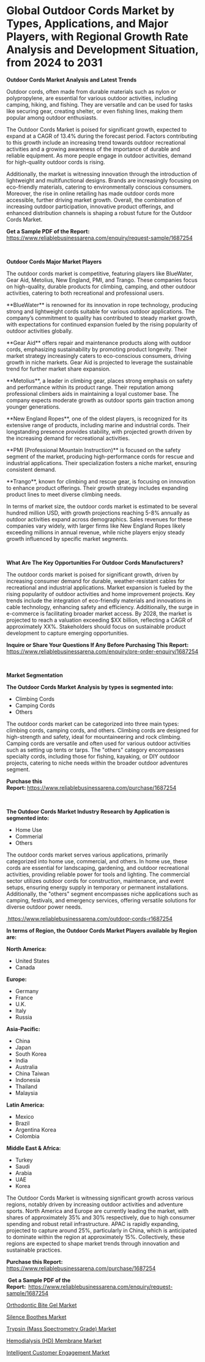<p><h1>Global Outdoor Cords Market by Types, Applications, and Major Players, with Regional Growth Rate Analysis and Development Situation, from 2024 to 2031</h1></p><p><strong>Outdoor Cords Market Analysis and Latest Trends</strong></p>
<p><p>Outdoor cords, often made from durable materials such as nylon or polypropylene, are essential for various outdoor activities, including camping, hiking, and fishing. They are versatile and can be used for tasks like securing gear, creating shelter, or even fishing lines, making them popular among outdoor enthusiasts.</p><p>The Outdoor Cords Market is poised for significant growth, expected to expand at a CAGR of 13.4% during the forecast period. Factors contributing to this growth include an increasing trend towards outdoor recreational activities and a growing awareness of the importance of durable and reliable equipment. As more people engage in outdoor activities, demand for high-quality outdoor cords is rising.</p><p>Additionally, the market is witnessing innovation through the introduction of lightweight and multifunctional designs. Brands are increasingly focusing on eco-friendly materials, catering to environmentally conscious consumers. Moreover, the rise in online retailing has made outdoor cords more accessible, further driving market growth. Overall, the combination of increasing outdoor participation, innovative product offerings, and enhanced distribution channels is shaping a robust future for the Outdoor Cords Market.</p></p>
<p><strong>Get a Sample PDF of the Report:&nbsp;</strong> <a href="https://www.reliablebusinessarena.com/enquiry/request-sample/1687254?utm_campaign=1290&utm_medium=2&utm_source=Github&utm_content=ia&utm_term=16102024&utm_id=outdoor-cords">https://www.reliablebusinessarena.com/enquiry/request-sample/1687254</a></p>
<p>&nbsp;</p>
<p><strong>Outdoor Cords Major Market Players</strong></p>
<p><p>The outdoor cords market is competitive, featuring players like BlueWater, Gear Aid, Metolius, New England, PMI, and Trango. These companies focus on high-quality, durable products for climbing, camping, and other outdoor activities, catering to both recreational and professional users.</p><p>**BlueWater** is renowned for its innovation in rope technology, producing strong and lightweight cords suitable for various outdoor applications. The company’s commitment to quality has contributed to steady market growth, with expectations for continued expansion fueled by the rising popularity of outdoor activities globally.</p><p>**Gear Aid** offers repair and maintenance products along with outdoor cords, emphasizing sustainability by promoting product longevity. Their market strategy increasingly caters to eco-conscious consumers, driving growth in niche markets. Gear Aid is projected to leverage the sustainable trend for further market share expansion.</p><p>**Metolius**, a leader in climbing gear, places strong emphasis on safety and performance within its product range. Their reputation among professional climbers aids in maintaining a loyal customer base. The company expects moderate growth as outdoor sports gain traction among younger generations.</p><p>**New England Ropes**, one of the oldest players, is recognized for its extensive range of products, including marine and industrial cords. Their longstanding presence provides stability, with projected growth driven by the increasing demand for recreational activities.</p><p>**PMI (Professional Mountain Instruction)** is focused on the safety segment of the market, producing high-performance cords for rescue and industrial applications. Their specialization fosters a niche market, ensuring consistent demand.</p><p>**Trango**, known for climbing and rescue gear, is focusing on innovation to enhance product offerings. Their growth strategy includes expanding product lines to meet diverse climbing needs.</p><p>In terms of market size, the outdoor cords market is estimated to be several hundred million USD, with growth projections reaching 5-8% annually as outdoor activities expand across demographics. Sales revenues for these companies vary widely, with larger firms like New England Ropes likely exceeding millions in annual revenue, while niche players enjoy steady growth influenced by specific market segments.</p></p>
<p>&nbsp;</p>
<p><strong>What Are The Key Opportunities For Outdoor Cords Manufacturers?</strong></p>
<p><p>The outdoor cords market is poised for significant growth, driven by increasing consumer demand for durable, weather-resistant cables for recreational and industrial applications. Market expansion is fueled by the rising popularity of outdoor activities and home improvement projects. Key trends include the integration of eco-friendly materials and innovations in cable technology, enhancing safety and efficiency. Additionally, the surge in e-commerce is facilitating broader market access. By 2028, the market is projected to reach a valuation exceeding $XX billion, reflecting a CAGR of approximately XX%. Stakeholders should focus on sustainable product development to capture emerging opportunities.</p></p>
<p><strong>Inquire or Share Your Questions If Any Before Purchasing This Report:</strong> <a href="https://www.reliablebusinessarena.com/enquiry/pre-order-enquiry/1687254?utm_campaign=1290&utm_medium=2&utm_source=Github&utm_content=ia&utm_term=16102024&utm_id=outdoor-cords">https://www.reliablebusinessarena.com/enquiry/pre-order-enquiry/1687254</a></p>
<p>&nbsp;</p>
<p><strong>Market Segmentation</strong></p>
<p><strong>The Outdoor Cords Market Analysis by types is segmented into:</strong></p>
<p><ul><li>Climbing Cords</li><li>Camping Cords</li><li>Others</li></ul></p>
<p><p>The outdoor cords market can be categorized into three main types: climbing cords, camping cords, and others. Climbing cords are designed for high-strength and safety, ideal for mountaineering and rock climbing. Camping cords are versatile and often used for various outdoor activities such as setting up tents or tarps. The "others" category encompasses specialty cords, including those for fishing, kayaking, or DIY outdoor projects, catering to niche needs within the broader outdoor adventures segment.</p></p>
<p><strong>Purchase this Report:&nbsp;</strong><a href="https://www.reliablebusinessarena.com/purchase/1687254?utm_campaign=1290&utm_medium=2&utm_source=Github&utm_content=ia&utm_term=16102024&utm_id=outdoor-cords">https://www.reliablebusinessarena.com/purchase/1687254</a></p>
<p>&nbsp;</p>
<p><strong>The Outdoor Cords Market Industry Research by Application is segmented into:</strong></p>
<p><ul><li>Home Use</li><li>Commerial</li><li>Others</li></ul></p>
<p><p>The outdoor cords market serves various applications, primarily categorized into home use, commercial, and others. In home use, these cords are essential for landscaping, gardening, and outdoor recreational activities, providing reliable power for tools and lighting. The commercial sector utilizes outdoor cords for construction, maintenance, and event setups, ensuring energy supply in temporary or permanent installations. Additionally, the "others" segment encompasses niche applications such as camping, festivals, and emergency services, offering versatile solutions for diverse outdoor power needs.</p></p>
<p><a href="https://www.reliablebusinessarena.com/outdoor-cords-r1687254?utm_campaign=1290&utm_medium=2&utm_source=Github&utm_content=ia&utm_term=16102024&utm_id=outdoor-cords">&nbsp;https://www.reliablebusinessarena.com/outdoor-cords-r1687254</a></p>
<p><strong>In terms of Region, the Outdoor Cords Market Players available by Region are:</strong></p>
<p>
    <p> <strong> North America: </strong>
        <ul>
            <li>United States</li>
            <li>Canada</li>
        </ul>
        </p> 
    <p> <strong> Europe: </strong>
        <ul>
            <li>Germany</li>
            <li>France</li>
            <li>U.K.</li>
            <li>Italy</li>
            <li>Russia</li>
        </ul>
        </p> 
    <p> <strong> Asia-Pacific: </strong>
        <ul>
            <li>China</li>
            <li>Japan</li>
            <li>South Korea</li>
            <li>India</li>
            <li>Australia</li>
            <li>China Taiwan</li>
            <li>Indonesia</li>
            <li>Thailand</li>
            <li>Malaysia</li>
        </ul>
        </p> 
    <p> <strong> Latin America: </strong>
        <ul>
            <li>Mexico</li>
            <li>Brazil</li>
            <li>Argentina Korea</li>
            <li>Colombia</li>
        </ul>
        </p> 
    <p> <strong> Middle East & Africa: </strong>
        <ul>
            <li>Turkey</li>
            <li>Saudi</li>
            <li>Arabia</li>
            <li>UAE</li>
            <li>Korea</li>
        </ul>
    </p>
    </p>
<p><p>The Outdoor Cords Market is witnessing significant growth across various regions, notably driven by increasing outdoor activities and adventure sports. North America and Europe are currently leading the market, with shares of approximately 35% and 30% respectively, due to high consumer spending and robust retail infrastructure. APAC is rapidly expanding, projected to capture around 25%, particularly in China, which is anticipated to dominate within the region at approximately 15%. Collectively, these regions are expected to shape market trends through innovation and sustainable practices.</p></p>
<p><strong>Purchase this Report: </strong><a href="https://www.reliablebusinessarena.com/purchase/1687254?utm_campaign=1290&utm_medium=2&utm_source=Github&utm_content=ia&utm_term=16102024&utm_id=outdoor-cords">https://www.reliablebusinessarena.com/purchase/1687254</a></p>
<p>&nbsp;<strong>Get a Sample PDF of the Report:&nbsp;&nbsp;</strong><a href="https://www.reliablebusinessarena.com/enquiry/request-sample/1687254?utm_campaign=1290&utm_medium=2&utm_source=Github&utm_content=ia&utm_term=16102024&utm_id=outdoor-cords">https://www.reliablebusinessarena.com/enquiry/request-sample/1687254</a></p>
<p><strong></strong></p>
<p><p><a href="https://www.linkedin.com/pulse/global-orthodontic-bite-gel-market-exploring-share-trends-future-advaf?utm_campaign=1290&utm_medium=2&utm_source=Github&utm_content=ia&utm_term=16102024&utm_id=outdoor-cords">Orthodontic Bite Gel Market</a></p><p><a href="https://www.linkedin.com/pulse/silence-boothes-market-global-insights-regional-analysis-2024-ff1pf?utm_campaign=1290&utm_medium=2&utm_source=Github&utm_content=ia&utm_term=16102024&utm_id=outdoor-cords">Silence Boothes Market</a></p><p><a href="https://www.linkedin.com/pulse/future-trypsin-mass-spectrometry-grade-market-global-forecast-f3wrc?trk=public_post_embed_feed-article-content&utm_campaign=1290&utm_medium=2&utm_source=Github&utm_content=ia&utm_term=16102024&utm_id=outdoor-cords">Trypsin (Mass Spectrometry Grade) Market</a></p><p><a href="https://www.linkedin.com/pulse/hemodialysis-hd-membrane-market-refracting-trends-consumer-t6bzc?trk=public_post_embed_feed-article-content&utm_campaign=1290&utm_medium=2&utm_source=Github&utm_content=ia&utm_term=16102024&utm_id=outdoor-cords">Hemodialysis (HD) Membrane Market</a></p><p><a href="https://github.com/GroverBarry/Market-Research-Report-List-7/blob/main/intelligent-customer-engagement-market.md?utm_campaign=1290&utm_medium=2&utm_source=Github&utm_content=ia&utm_term=16102024&utm_id=outdoor-cords">Intelligent Customer Engagement Market</a></p></p>